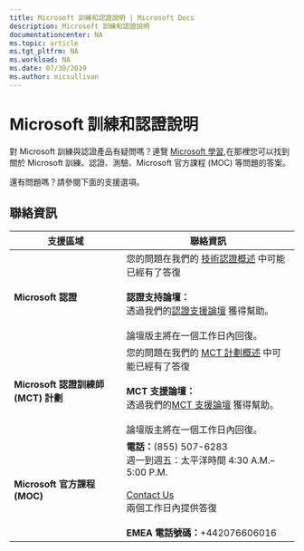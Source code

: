 ```yaml
---
title: Microsoft 訓練和認證說明 | Microsoft Docs
description: Microsoft 訓練和認證說明
documentationcenter: NA
ms.topic: article
ms.tgt_pltfrm: NA
ms.workload: NA
ms.date: 07/30/2019
ms.author: micsullivan
---
```

# Microsoft 訓練和認證說明

對 Microsoft 訓練與認證產品有疑問嗎？連覽 [Microsoft 學習](/learn/certifications/),在那裡您可以找到關於 Microsoft 訓練、認證、測驗、Microsoft 官方課程 (MOC) 等問題的答案。

還有問題嗎？請參閱下面的支援選項。

## 聯絡資訊

| 支援區域 | 聯絡資訊 |
| ------------- | --- |
| **Microsoft 認證** | 您的問題在我們的 [技術認證概述](https://www.microsoft.com/zh-tw/learning/certification-overview.aspx) 中可能已經有了答復<br/><br/> **認證支持論壇：**<br/>透過我們的[認證支援論壇](https://aka.ms/MCPForum) 獲得幫助。<br/><br/> 論壇版主將在一個工作日內回復。|
| **Microsoft 認證訓練師 (MCT) 計劃** | 您的問題在我們的 [MCT 計劃概述](https://www.microsoft.com/zh-tw/learning/mct-certification.aspx) 中可能已經有了答復<br/><br/> **MCT 支援論壇：**<br/>透過我們的[MCT 支援論壇](https://aka.ms/MCTForum) 獲得幫助。<br/><br/> 論壇版主將在一個工作日內回復。|
| **Microsoft 官方課程 (MOC)** | **電話：**(855) 507-6283<br/> 週一到週五：太平洋時間 4:30 A.M.–5:00 P.M. <br/><br/> [Contact Us](https://support.microsoft.com/zh-tw/supportrequestform/a62bfdd8-695f-f1d0-3dbc-e42e79a78641?SL=en&SC=US) <br/> 兩個工作日內提供答復<br/><br/> **EMEA 電話號碼：**+442076606016 |


